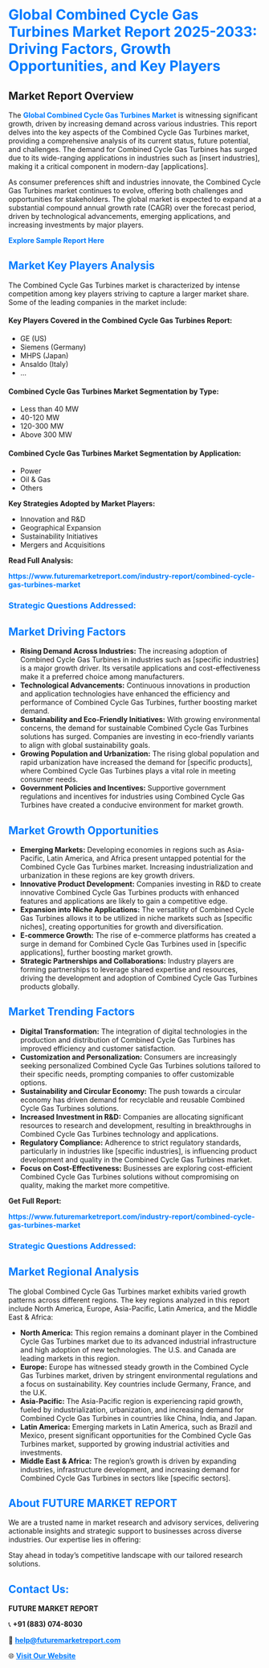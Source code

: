 <h1 style="color: #007BFF;">Global Combined Cycle Gas Turbines Market Report 2025-2033: Driving Factors, Growth Opportunities, and Key Players</h1>

<section id="overview">
<h2>Market Report Overview</h2>
<p>The <a href="https://www.futuremarketreport.com/industry-report/combined-cycle-gas-turbines-market" style="color: #007BFF; text-decoration: none;"><strong>Global Combined Cycle Gas Turbines Market</strong></a> is witnessing significant growth, driven by increasing demand across various industries. This report delves into the key aspects of the Combined Cycle Gas Turbines market, providing a comprehensive analysis of its current status, future potential, and challenges. The demand for Combined Cycle Gas Turbines has surged due to its wide-ranging applications in industries such as [insert industries], making it a critical component in modern-day [applications].</p>
<p>As consumer preferences shift and industries innovate, the Combined Cycle Gas Turbines market continues to evolve, offering both challenges and opportunities for stakeholders. The global market is expected to expand at a substantial compound annual growth rate (CAGR) over the forecast period, driven by technological advancements, emerging applications, and increasing investments by major players.</p>
</section>

<section id="overview">
<p><a href="https://www.futuremarketreport.com/request-sample/reportId=105712" style="color: #007BFF; text-decoration: none;"><strong>Explore Sample Report Here</strong></a></p>
</section>

<section id="key-players">
<h2 style="color: #007BFF;">Market Key Players Analysis</h2>
<p>The Combined Cycle Gas Turbines market is characterized by intense competition among key players striving to capture a larger market share. Some of the leading companies in the market include:</p>
<h4>Key Players Covered in the Combined Cycle Gas Turbines Report:</h4>
<ul><li>GE (US)</li><li>Siemens (Germany)</li><li>MHPS (Japan)</li><li>Ansaldo (Italy)</li><li>...</li></ul>
<h4>Combined Cycle Gas Turbines Market Segmentation by Type:</h4>
<ul><li>Less than 40 MW</li><li>40-120 MW</li><li>120-300 MW</li><li>Above 300 MW</li></ul>

<h4>Combined Cycle Gas Turbines Market Segmentation by Application:</h4>
<ul><li>Power</li><li>Oil &amp; Gas</li><li>Others</li></ul>
<p><strong>Key Strategies Adopted by Market Players:</strong></p>
<ul>
<li>Innovation and R&D</li>
<li>Geographical Expansion</li>
<li>Sustainability Initiatives</li>
<li>Mergers and Acquisitions</li>
</ul>
</section>

<section>
<p><strong>Read Full Analysis: </strong></p><a href="https://www.futuremarketreport.com/industry-report/combined-cycle-gas-turbines-market" style="color: #007BFF; text-decoration: none;"><strong>https://www.futuremarketreport.com/industry-report/combined-cycle-gas-turbines-market</strong></a>
<h3 style="color: #007BFF;">Strategic Questions Addressed:</h3>
</section>

<section id="driving-factors">
<h2 style="color: #007BFF;">Market Driving Factors</h2>
<ul>
<li><strong>Rising Demand Across Industries:</strong> The increasing adoption of Combined Cycle Gas Turbines in industries such as [specific industries] is a major growth driver. Its versatile applications and cost-effectiveness make it a preferred choice among manufacturers.</li>
<li><strong>Technological Advancements:</strong> Continuous innovations in production and application technologies have enhanced the efficiency and performance of Combined Cycle Gas Turbines, further boosting market demand.</li>
<li><strong>Sustainability and Eco-Friendly Initiatives:</strong> With growing environmental concerns, the demand for sustainable Combined Cycle Gas Turbines solutions has surged. Companies are investing in eco-friendly variants to align with global sustainability goals.</li>
<li><strong>Growing Population and Urbanization:</strong> The rising global population and rapid urbanization have increased the demand for [specific products], where Combined Cycle Gas Turbines plays a vital role in meeting consumer needs.</li>
<li><strong>Government Policies and Incentives:</strong> Supportive government regulations and incentives for industries using Combined Cycle Gas Turbines have created a conducive environment for market growth.</li>
</ul>
</section>

<section id="growth-opportunities">
<h2 style="color: #007BFF;">Market Growth Opportunities</h2>
<ul>
<li><strong>Emerging Markets:</strong> Developing economies in regions such as Asia-Pacific, Latin America, and Africa present untapped potential for the Combined Cycle Gas Turbines market. Increasing industrialization and urbanization in these regions are key growth drivers.</li>
<li><strong>Innovative Product Development:</strong> Companies investing in R&D to create innovative Combined Cycle Gas Turbines products with enhanced features and applications are likely to gain a competitive edge.</li>
<li><strong>Expansion into Niche Applications:</strong> The versatility of Combined Cycle Gas Turbines allows it to be utilized in niche markets such as [specific niches], creating opportunities for growth and diversification.</li>
<li><strong>E-commerce Growth:</strong> The rise of e-commerce platforms has created a surge in demand for Combined Cycle Gas Turbines used in [specific applications], further boosting market growth.</li>
<li><strong>Strategic Partnerships and Collaborations:</strong> Industry players are forming partnerships to leverage shared expertise and resources, driving the development and adoption of Combined Cycle Gas Turbines products globally.</li>
</ul>
</section>

<section id="trending-factors">
<h2 style="color: #007BFF;">Market Trending Factors</h2>
<ul>
<li><strong>Digital Transformation:</strong> The integration of digital technologies in the production and distribution of Combined Cycle Gas Turbines has improved efficiency and customer satisfaction.</li>
<li><strong>Customization and Personalization:</strong> Consumers are increasingly seeking personalized Combined Cycle Gas Turbines solutions tailored to their specific needs, prompting companies to offer customizable options.</li>
<li><strong>Sustainability and Circular Economy:</strong> The push towards a circular economy has driven demand for recyclable and reusable Combined Cycle Gas Turbines solutions.</li>
<li><strong>Increased Investment in R&D:</strong> Companies are allocating significant resources to research and development, resulting in breakthroughs in Combined Cycle Gas Turbines technology and applications.</li>
<li><strong>Regulatory Compliance:</strong> Adherence to strict regulatory standards, particularly in industries like [specific industries], is influencing product development and quality in the Combined Cycle Gas Turbines market.</li>
<li><strong>Focus on Cost-Effectiveness:</strong> Businesses are exploring cost-efficient Combined Cycle Gas Turbines solutions without compromising on quality, making the market more competitive.</li>
</ul>
</section>

<section>
<p><strong>Get Full Report: </strong></p><a href="https://www.futuremarketreport.com/industry-report/combined-cycle-gas-turbines-market" style="color: #007BFF; text-decoration: none;"><strong>https://www.futuremarketreport.com/industry-report/combined-cycle-gas-turbines-market</strong></a>
<h3 style="color: #007BFF;">Strategic Questions Addressed:</h3>
</section>


<section id="regional-analysis">
<h2 style="color: #007BFF;">Market Regional Analysis</h2>
<p>The global Combined Cycle Gas Turbines market exhibits varied growth patterns across different regions. The key regions analyzed in this report include North America, Europe, Asia-Pacific, Latin America, and the Middle East & Africa:</p>
<ul>
<li><strong>North America:</strong> This region remains a dominant player in the Combined Cycle Gas Turbines market due to its advanced industrial infrastructure and high adoption of new technologies. The U.S. and Canada are leading markets in this region.</li>
<li><strong>Europe:</strong> Europe has witnessed steady growth in the Combined Cycle Gas Turbines market, driven by stringent environmental regulations and a focus on sustainability. Key countries include Germany, France, and the U.K.</li>
<li><strong>Asia-Pacific:</strong> The Asia-Pacific region is experiencing rapid growth, fueled by industrialization, urbanization, and increasing demand for Combined Cycle Gas Turbines in countries like China, India, and Japan.</li>
<li><strong>Latin America:</strong> Emerging markets in Latin America, such as Brazil and Mexico, present significant opportunities for the Combined Cycle Gas Turbines market, supported by growing industrial activities and investments.</li>
<li><strong>Middle East & Africa:</strong> The region’s growth is driven by expanding industries, infrastructure development, and increasing demand for Combined Cycle Gas Turbines in sectors like [specific sectors].</li>
</ul>
</section>

<footer>
<h2 style="color: #007BFF;">About FUTURE MARKET REPORT</h2>
<p>We are a trusted name in market research and advisory services, delivering actionable insights and strategic support to businesses across diverse industries. Our expertise lies in offering:</p>

<p>Stay ahead in today’s competitive landscape with our tailored research solutions.</p>

<h2 style="color: #007BFF;">Contact Us:</h2>
<p><strong>FUTURE MARKET REPORT</strong></p>
<p>📞 <strong>+91 (883) 074-8030</strong></p>
<p>📧 <strong><a href="mailto:help@futuremarketreport.com" style="color: #007BFF;">help@futuremarketreport.com</a></strong></p>
<p>🌐 <strong><a href="https://www.futuremarketreport.com/" style="color: #007BFF;">Visit Our Website</a></strong></p>
</footer>